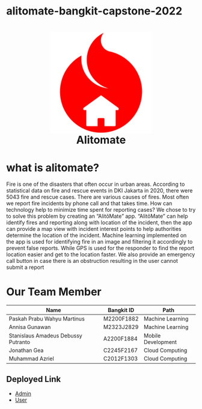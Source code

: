 # alitomate-bangkit-capstone-2022
<h1 align="center">
  <img align="center" src="/misc/images/icon.svg"  width="270"></img>
<br>
Alitomate
</h1>

# what is alitomate?
Fire is one of the disasters that often occur in urban areas. According to statistical data on fire and rescue events in DKI Jakarta in 2020, there were 5043 fire and rescue cases. There are various causes of fires. Most often we report fire incidents by phone call and that takes time. How can technology help to minimize time spent for reporting cases? We chose to try to solve this problem by creating an “AlitõMate” app. “AlitõMate” can help identify fires and reporting along with location of the incident, then the app can provide a map view with incident interest points to help authorities determine the location of the incident. Machine learning implemented on the app is used for identifying fire in an image and filtering it accordingly to prevent false reports. While GPS is used for the responder to find the report location easier and get to the location faster. We also provide an emergency call button in case there is an obstruction resulting in the user cannot submit a report

# Our Team Member
|                Name                 |     Bangkit ID      |     Path         |
| ----------------------------------  | -------------       | ---------------- |
| Paskah Prabu Wahyu Martinus         | M2200F1882          | Machine Learning |
| Annisa Gunawan                      | M2323J2829          | Machine Learning |
| Stanislaus Amadeus Debussy Putranto | A2200F1884          | Mobile Development |
| Jonathan Gea                        | C2245F2167          | Cloud Computing  |
| Muhammad Azriel                     | C2012F1303          | Cloud Computing  |

## Deployed Link
- [Admin](https://drive.google.com/file/d/15wc3a_kOF-4PFnlQkdpkPAzfFocFOX4K/view?usp=sharing)
- [User](https://drive.google.com/file/d/1LF2OvW46NCDiTYnEOB8Es3FYF5Svr0Pk/view?usp=sharing)
